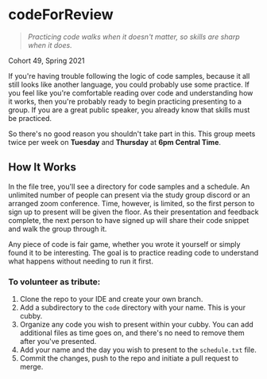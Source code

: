 # codeForReview
> *Practicing code walks when it doesn't matter, so skills are sharp when it does.*

Cohort 49, Spring 2021

If you're having trouble following the logic of code samples, because it all still looks like another language, you could probably use some practice. If you feel like you're comfortable reading over code and understanding how it works, then you're probably ready to begin practicing presenting to a group. If you are a great public speaker, you already know that skills must be practiced. 

So there's no good reason you shouldn't take part in this. This group meets twice per week on **Tuesday** and **Thursday** at **6pm Central Time**.

## How It Works

In the file tree, you'll see a directory for code samples and a schedule. An unlimited number of people can present via the study group discord or an arranged zoom conference. Time, however, is limited, so the first person to sign up to present will be given the floor. As their presentation and feedback complete, the next person to have signed up will share their code snippet and walk the group through it. 

Any piece of code is fair game, whether you wrote it yourself or simply found it to be interesting. The goal is to practice reading code to understand what happens without needing to run it first. 

### To volunteer as tribute:

 1. Clone the repo to your IDE and create your own branch.
 2. Add a subdirectory to the `code` directory with your name. This is your cubby.
 3. Organize any code you wish to present within your cubby. You can add additional files as time goes on, and there's no need to remove them after you've presented. 
 4. Add your name and the day you wish to present to the `schedule.txt` file.
 5. Commit the changes, push to the repo and initiate a pull request to merge.

